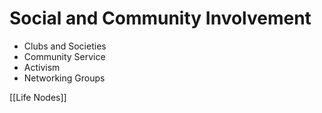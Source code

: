 # Social and Community Involvement

- Clubs and Societies
- Community Service
- Activism
- Networking Groups

[[Life Nodes]]
